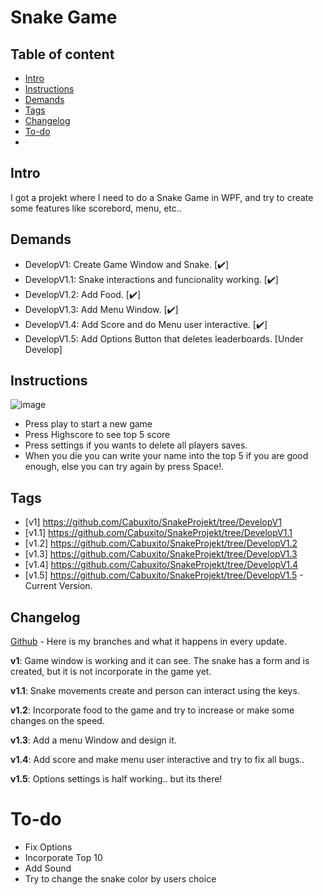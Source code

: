 
# Snake Game

## Table of content

* [Intro](#Intro)
* [Instructions](#Instructions)
* [Demands](#Demands)
* [Tags](#Tags)
* [Changelog](#Changelog)
* [To-do](#To-do)
* 
## Intro
I got a projekt where I need to do a Snake Game in WPF, and try to create some features like scorebord, menu, etc..

## Demands 

<ul>
  <li> DevelopV1: Create Game Window and Snake. [✔️]</li> 
  <li> DevelopV1.1: Snake interactions and funcionality working. [✔️]</li> 
  <li> DevelopV1.2: Add Food. [✔️]</li>
  <li> DevelopV1.3: Add Menu Window. [✔️]</li>
  <li> DevelopV1.4: Add Score and do Menu user interactive. [✔️]</li>
  <li> DevelopV1.5: Add Options Button that deletes leaderboards. [Under Develop] </li> 
</ul>

## Instructions

![image](https://user-images.githubusercontent.com/89253662/189979140-662d1e63-4e6e-4680-96db-7cea5846ed02.png)

* Press play to start a new game 
* Press Highscore to see top 5 score
* Press settings if you wants to delete all players saves.
* When you die you can write your name into the top 5 if you are good enough, else you can try again by press Space!.

## Tags

* [v1] https://github.com/Cabuxito/SnakeProjekt/tree/DevelopV1
* [v1.1] https://github.com/Cabuxito/SnakeProjekt/tree/DevelopV1.1
* [v1.2] https://github.com/Cabuxito/SnakeProjekt/tree/DevelopV1.2
* [v1.3] https://github.com/Cabuxito/SnakeProjekt/tree/DevelopV1.3
* [v1.4] https://github.com/Cabuxito/SnakeProjekt/tree/DevelopV1.4
* [v1.5] https://github.com/Cabuxito/SnakeProjekt/tree/DevelopV1.5 - Current Version.

## Changelog

[Github](https://github.com/Cabuxito/SnakeProjekt/branches) - Here is my branches and what it happens in every update.

**v1**:
Game window is working and it can see.
The snake has a form and is created, but it is not incorporate in the game yet.

**v1.1**:
Snake movements create and person can interact using the keys.

**v1.2**: 
Incorporate food to the game and try to increase or make some changes on the speed.

**v1.3**:
Add a menu Window and design it.

**v1.4**:
Add score and make menu user interactive and try to fix all bugs..

**v1.5**:
Options settings is half working.. but its there!



# To-do
* Fix Options
* Incorporate Top 10
* Add Sound
* Try to change the snake color by users choice
